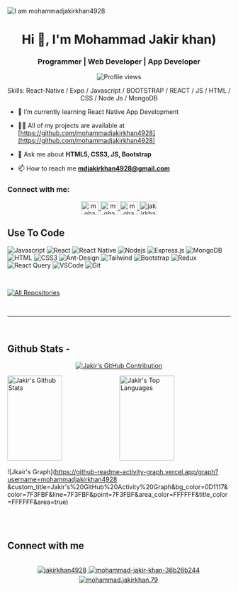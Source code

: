 ![I am mohammadjakirkhan4928](https://i.ibb.co/cw1TKQR/react-native.png)

<h1 align="center">Hi 👋, I'm 
Mohammad Jakir khan)</h1>
<h3 align="center">Programmer | Web Developer | App Developer </h3>


<div align="center">

![Profile views](https://komarev.com/ghpvc/?username=mohammadjakirkhan4928&color=red)

Skills:  React-Native / Expo / Javascript / BOOTSTRAP / REACT / JS / HTML / CSS / Node Js / MongoDB

</div>

- 🌱 I’m currently learning React Native App Development

- 👨‍💻 All of my projects are available at [https://github.com/mohammadjakirkhan4928](https://github.com/mohammadjakirkhan4928)

- 💬 Ask me about **HTML5, CSS3, JS, Bootstrap**

- 📫 How to reach me **mdjakirkhan4928@gmail.com**



<h3 align="left">Connect with me:</h3>

<p align="center">
  <a href="https://www.facebook.com/mohammad.jakirkhan.79" target="blank">
    <img align="center" src="https://raw.githubusercontent.com/rahuldkjain/github-profile-readme-generator/master/src/images/icons/Social/facebook.svg" alt="mohammad.jakirkhan.79" height="30" width="40" />
  </a>
  <a href="https://www.instagram.com/mohammad_jakir_khan/" target="blank">
    <img align="center" src="https://raw.githubusercontent.com/rahuldkjain/github-profile-readme-generator/master/src/images/icons/Social/instagram.svg" alt="mohammad_jakir_khan" height="30" width="40" />
  </a>
  <a href="https://www.linkedin.com/in/mohammad-jakir-khan-36b26b244/" target="blank">
    <img align="center" src="https://raw.githubusercontent.com/rahuldkjain/github-profile-readme-generator/master/src/images/icons/Social/linked-in-alt.svg" alt="mohammad-jakir-khan-36b26b244" height="30" width="40" />
  </a>
  <a href="https://x.com/jakirkhan4928" target="blank">
    <img align="center" src="https://raw.githubusercontent.com/rahuldkjain/github-profile-readme-generator/master/src/images/icons/Social/twitter.svg" alt="jakirkhan4928" height="30" width="40" />
  </a>
</p>

## Use To Code

![Javascript](https://img.shields.io/badge/Javascript-F0DB4F?style=for-the-badge&labelColor=black&logo=javascript&logoColor=F0DB4F)
![React](https://img.shields.io/badge/-React-61DBFB?style=for-the-badge&labelColor=black&logo=react&logoColor=61DBFB)
![React Native](https://img.shields.io/badge/React_Native-20232A?style=for-the-badge&logo=react&logoColor=61DAFB)
![Nodejs](https://img.shields.io/badge/Nodejs-3C873A?style=for-the-badge&labelColor=black&logo=node.js&logoColor=3C873A)
![Express.js](https://img.shields.io/badge/Express.js-000000?style=for-the-badge&logo=express&logoColor=white)
![MongoDB](https://img.shields.io/badge/MongoDB-4EA94B?style=for-the-badge&logo=mongodb&logoColor=white)
![HTML](https://img.shields.io/badge/HTML5-E34F26?style=for-the-badge&logo=html5&logoColor=white)
![CSS3](https://img.shields.io/badge/CSS3-1572B6?style=for-the-badge&logo=css3&logoColor=white)
![Ant-Design](https://img.shields.io/badge/AntDesign-0170FE?style=for-the-badge&logo=antdesign&logoColor=white)
![Tailwind](https://img.shields.io/badge/Tailwind_CSS-092749?style=for-the-badge&logo=tailwindcss&logoColor=06B6D4&labelColor=000000)
![Bootstrap](https://img.shields.io/badge/Bootstrap-563D7C?style=for-the-badge&logo=bootstrap&logoColor=white)
![Redux](https://img.shields.io/badge/Redux-593D88?style=for-the-badge&logo=redux&logoColor=white)
![React Query](https://img.shields.io/badge/-React_Query-FF4154?style=for-the-badge&logo=react%20query&logoColor=white)
![VSCode](https://img.shields.io/badge/Visual_Studio-0078d7?style=for-the-badge&logo=visual%20studio&logoColor=white)
![Git](https://img.shields.io/badge/Git-F05032?style=for-the-badge&logo=git&logoColor=white)

<br/>


<p align="left">
  <a href="https://github.com/mohammadjakirkhan4928?tab=repositories" target="_blank"><img alt="All Repositories" title="All Repositories" src="https://img.shields.io/badge/-All%20Repos-2962FF?style=for-the-badge&logo=koding&logoColor=white"/></a>
</p>

<br/>
<hr/>
<br/>

## Github Stats -

<p align="center">
  <a href="https://github.com/mohammadjakirkhan4928">
    <img src="https://github-profile-summary-cards.vercel.app/api/cards/profile-details?username=mohammadjakirkhan4928
&theme=radical" alt="Jakir's GitHub Contribution"/>
  </a>
</p>

<a> 
    <a href="https://github.com/mohammadjakirkhan4928s"><img alt="Jakir's Github Stats" src="https://denvercoder1-github-readme-stats.vercel.app/api?username=mohammadjakirkhan4928
&show_icons=true&count_private=true&theme=react&border_color=7F3FBF&bg_color=0D1117&title_color=F85D7F&icon_color=F8D866" height="192px" width="49.5%"/></a>
  <a href="https://github.com/mohammadjakirkhan4928"><img alt="Jakir's Top Languages" src="https://denvercoder1-github-readme-stats.vercel.app/api/top-langs/?username=mohammadjakirkhan4928
&langs_count=8&layout=compact&theme=react&border_color=7F3FBF&bg_color=0D1117&title_color=F85D7F&icon_color=F8D866" height="192px" width="49.5%"/></a>
  <br/>
</a>

![Jkair's Graph](https://github-readme-activity-graph.vercel.app/graph?username=mohammadjakirkhan4928
&custom_title=Jakir's%20GitHub%20Activity%20Graph&bg_color=0D1117&color=7F3FBF&line=7F3FBF&point=7F3FBF&area_color=FFFFFF&title_color=FFFFFF&area=true)

<br/>

<br/>

## Connect with me

<div align="center">
  <br/>
  <a href="https://x.com/jakirkhan4928" target="_blank">
    <img src="https://img.shields.io/badge/twitter-%2300acee.svg?&style=for-the-badge&logo=twitter&logoColor=white" alt="jakirkhan4928" style="margin-bottom: 5px; margin-right: 2px;" />
  </a>
  <a href="https://www.linkedin.com/in/mohammad-jakir-khan-36b26b244/" target="_blank">
    <img src="https://img.shields.io/badge/linkedin-%231E77B5.svg?&style=for-the-badge&logo=linkedin&logoColor=white" alt="mohammad-jakir-khan-36b26b244" style="margin-bottom: 5px; margin-right: 2px;" />
  </a>
  <a href="https://www.facebook.com/mohammad.jakirkhan.79" target="_blank">
    <img src="https://img.shields.io/badge/facebook-%232E87FB.svg?&style=for-the-badge&logo=facebook&logoColor=white" alt="mohammad.jakirkhan.79" style="margin-bottom: 5px; margin-right: 2px;" />
  </a>  
</div>
